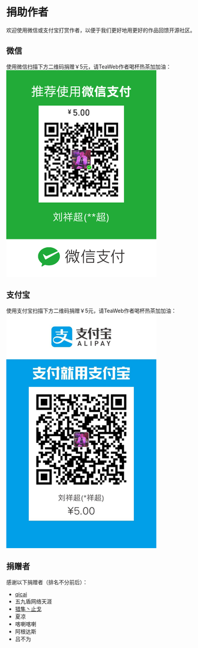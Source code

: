 # 捐助作者
欢迎使用微信或支付宝打赏作者，以便于我们更好地用更好的作品回馈开源社区。

## 微信
使用微信扫描下方二维码捐赠￥5元，请TeaWeb作者喝杯热茶加加油：
<img src="donate.png" width="400px"/>

## 支付宝
使用支付宝扫描下方二维码捐赠￥5元，请TeaWeb作者喝杯热茶加加油：
<img src="alipay.jpg" width="400px"/>

## 捐赠者
感谢以下捐赠者（排名不分前后）：
* [qicai](https://gitee.com/qicaizhao)
* 五九盾网络天涯
* [猎隼丶止戈](https://gitee.com/nn200433)
* 夏凉
* 喀喇喀喇
* 阿根达斯
* 吕不为